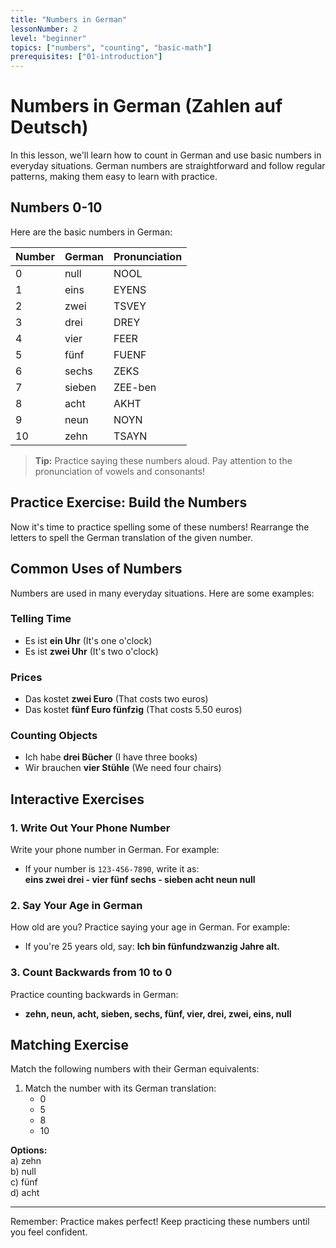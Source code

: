 ```yaml
---
title: "Numbers in German"
lessonNumber: 2
level: "beginner"
topics: ["numbers", "counting", "basic-math"]
prerequisites: ["01-introduction"]
---
```

# Numbers in German (Zahlen auf Deutsch)
In this lesson, we'll learn how to count in German and use basic numbers in everyday situations. German numbers are straightforward and follow regular patterns, making them easy to learn with practice.

## Numbers 0-10
Here are the basic numbers in German:

| Number | German   | Pronunciation |
|--------|----------|---------------|
| 0      | null     | NOOL          |
| 1      | eins     | EYENS         |
| 2      | zwei     | TSVEY         |
| 3      | drei     | DREY          |
| 4      | vier     | FEER          |
| 5      | fünf     | FUENF         |
| 6      | sechs    | ZEKS          |
| 7      | sieben   | ZEE-ben       |
| 8      | acht     | AKHT          |
| 9      | neun     | NOYN          |
| 10     | zehn     | TSAYN         |

> **Tip:** Practice saying these numbers aloud. Pay attention to the pronunciation of vowels and consonants!

## Practice Exercise: Build the Numbers
Now it's time to practice spelling some of these numbers! Rearrange the letters to spell the German translation of the given number.

<WordBuilder targetWord="null" nativeWord="Zero" />
<WordBuilder targetWord="eins" nativeWord="One" />
<WordBuilder targetWord="zwei" nativeWord="Two" />
<WordBuilder targetWord="drei" nativeWord="Three" />
<WordBuilder targetWord="vier" nativeWord="Four" />
<WordBuilder targetWord="fünf" nativeWord="Five" />
<WordBuilder targetWord="sechs" nativeWord="Six" />
<WordBuilder targetWord="sieben" nativeWord="Seven" />
<WordBuilder targetWord="acht" nativeWord="Eight" />
<WordBuilder targetWord="neun" nativeWord="Nine" />
<WordBuilder targetWord="zehn" nativeWord="Ten" />

## Common Uses of Numbers
Numbers are used in many everyday situations. Here are some examples:

### Telling Time
- Es ist **ein Uhr** (It's one o'clock)
- Es ist **zwei Uhr** (It's two o'clock)

### Prices
- Das kostet **zwei Euro** (That costs two euros)
- Das kostet **fünf Euro fünfzig** (That costs 5.50 euros)

### Counting Objects
- Ich habe **drei Bücher** (I have three books)
- Wir brauchen **vier Stühle** (We need four chairs)

## Interactive Exercises

### 1. Write Out Your Phone Number
Write your phone number in German. For example:
- If your number is `123-456-7890`, write it as:  
  **eins zwei drei - vier fünf sechs - sieben acht neun null**

### 2. Say Your Age in German
How old are you? Practice saying your age in German. For example:
- If you're 25 years old, say: **Ich bin fünfundzwanzig Jahre alt.**

### 3. Count Backwards from 10 to 0
Practice counting backwards in German:
- **zehn, neun, acht, sieben, sechs, fünf, vier, drei, zwei, eins, null**

## Matching Exercise
Match the following numbers with their German equivalents:
1. Match the number with its German translation:
   - 0
   - 5
   - 8
   - 10

**Options:**  
a) zehn  
b) null  
c) fünf  
d) acht  

---

Remember: Practice makes perfect! Keep practicing these numbers until you feel confident.
